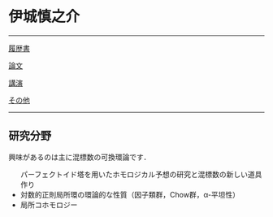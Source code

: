 <h1> 伊城慎之介</h1>

<hr>

<a href="https://math-ishiro.github.io/CVJP.html">履歴書</a>

<a href="https://math-ishiro.github.io/PapersJP.html">論文</a>

<a href="https://math-ishiro.github.io/TalksJP.html">講演</a>

<a href="https://math-ishiro.github.io/Others.html">その他</a>

<hr>

<h2> 研究分野 </h2>

興味があるのは主に混標数の可換環論です．
<ul>
パーフェクトイド塔を用いたホモロジカル予想の研究と混標数の新しい道具作り
<li> 対数的正則局所環の環論的な性質（因子類群，Chow群，α-平坦性）</li>
<li> 局所コホモロジー </li>
</ul>


